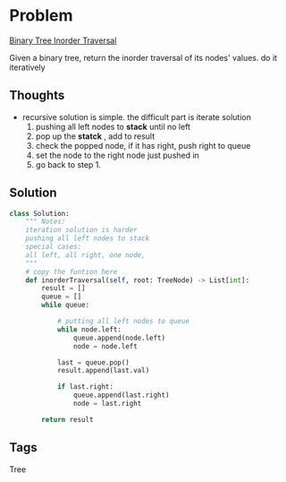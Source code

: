 # Problem

[Binary Tree Inorder Traversal](https://leetcode.com/problems/binary-tree-inorder-traversal)

Given a binary tree, return the inorder traversal of its nodes' values. do it iteratively

## Thoughts

* recursive solution is simple. the difficult part is iterate solution
  1. pushing all left nodes to **stack** until no left
  2. pop up the **statck** , add to result
  3. check the popped node, if it has right, push right to queue
  4. set the node to the right node just pushed in
  5. go back to step 1. 

## Solution

```python
class Solution:
    """ Notes:
    iteration solution is harder
    pushing all left nodes to stack
    special cases:
    all left, all right, one node,     
    """
    # copy the funtion here
    def inorderTraversal(self, root: TreeNode) -> List[int]:
        result = []
        queue = []
        while queue:

            # putting all left nodes to queue
            while node.left:
                queue.append(node.left)
                node = node.left

            last = queue.pop()
            result.append(last.val)

            if last.right:
                queue.append(last.right)
                node = last.right

        return result
```

## Tags

Tree

